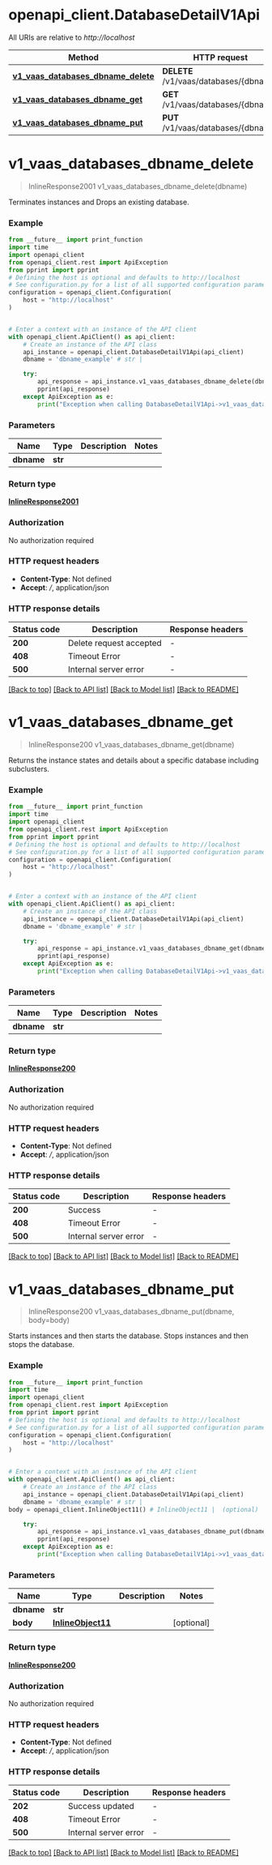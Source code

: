 # openapi_client.DatabaseDetailV1Api

All URIs are relative to *http://localhost*

Method | HTTP request | Description
------------- | ------------- | -------------
[**v1_vaas_databases_dbname_delete**](DatabaseDetailV1Api.md#v1_vaas_databases_dbname_delete) | **DELETE** /v1/vaas/databases/{dbname} | 
[**v1_vaas_databases_dbname_get**](DatabaseDetailV1Api.md#v1_vaas_databases_dbname_get) | **GET** /v1/vaas/databases/{dbname} | 
[**v1_vaas_databases_dbname_put**](DatabaseDetailV1Api.md#v1_vaas_databases_dbname_put) | **PUT** /v1/vaas/databases/{dbname} | 


# **v1_vaas_databases_dbname_delete**
> InlineResponse2001 v1_vaas_databases_dbname_delete(dbname)



Terminates instances and Drops an existing database.

### Example

```python
from __future__ import print_function
import time
import openapi_client
from openapi_client.rest import ApiException
from pprint import pprint
# Defining the host is optional and defaults to http://localhost
# See configuration.py for a list of all supported configuration parameters.
configuration = openapi_client.Configuration(
    host = "http://localhost"
)


# Enter a context with an instance of the API client
with openapi_client.ApiClient() as api_client:
    # Create an instance of the API class
    api_instance = openapi_client.DatabaseDetailV1Api(api_client)
    dbname = 'dbname_example' # str | 

    try:
        api_response = api_instance.v1_vaas_databases_dbname_delete(dbname)
        pprint(api_response)
    except ApiException as e:
        print("Exception when calling DatabaseDetailV1Api->v1_vaas_databases_dbname_delete: %s\n" % e)
```

### Parameters

Name | Type | Description  | Notes
------------- | ------------- | ------------- | -------------
 **dbname** | **str**|  | 

### Return type

[**InlineResponse2001**](InlineResponse2001.md)

### Authorization

No authorization required

### HTTP request headers

 - **Content-Type**: Not defined
 - **Accept**: */*, application/json

### HTTP response details
| Status code | Description | Response headers |
|-------------|-------------|------------------|
**200** | Delete request accepted |  -  |
**408** | Timeout Error |  -  |
**500** | Internal server error |  -  |

[[Back to top]](#) [[Back to API list]](../README.md#documentation-for-api-endpoints) [[Back to Model list]](../README.md#documentation-for-models) [[Back to README]](../README.md)

# **v1_vaas_databases_dbname_get**
> InlineResponse200 v1_vaas_databases_dbname_get(dbname)



Returns the instance states and details about a specific database including subclusters.

### Example

```python
from __future__ import print_function
import time
import openapi_client
from openapi_client.rest import ApiException
from pprint import pprint
# Defining the host is optional and defaults to http://localhost
# See configuration.py for a list of all supported configuration parameters.
configuration = openapi_client.Configuration(
    host = "http://localhost"
)


# Enter a context with an instance of the API client
with openapi_client.ApiClient() as api_client:
    # Create an instance of the API class
    api_instance = openapi_client.DatabaseDetailV1Api(api_client)
    dbname = 'dbname_example' # str | 

    try:
        api_response = api_instance.v1_vaas_databases_dbname_get(dbname)
        pprint(api_response)
    except ApiException as e:
        print("Exception when calling DatabaseDetailV1Api->v1_vaas_databases_dbname_get: %s\n" % e)
```

### Parameters

Name | Type | Description  | Notes
------------- | ------------- | ------------- | -------------
 **dbname** | **str**|  | 

### Return type

[**InlineResponse200**](InlineResponse200.md)

### Authorization

No authorization required

### HTTP request headers

 - **Content-Type**: Not defined
 - **Accept**: */*, application/json

### HTTP response details
| Status code | Description | Response headers |
|-------------|-------------|------------------|
**200** | Success |  -  |
**408** | Timeout Error |  -  |
**500** | Internal server error |  -  |

[[Back to top]](#) [[Back to API list]](../README.md#documentation-for-api-endpoints) [[Back to Model list]](../README.md#documentation-for-models) [[Back to README]](../README.md)

# **v1_vaas_databases_dbname_put**
> InlineResponse200 v1_vaas_databases_dbname_put(dbname, body=body)



Starts instances and then starts the database. Stops instances and then stops the database.

### Example

```python
from __future__ import print_function
import time
import openapi_client
from openapi_client.rest import ApiException
from pprint import pprint
# Defining the host is optional and defaults to http://localhost
# See configuration.py for a list of all supported configuration parameters.
configuration = openapi_client.Configuration(
    host = "http://localhost"
)


# Enter a context with an instance of the API client
with openapi_client.ApiClient() as api_client:
    # Create an instance of the API class
    api_instance = openapi_client.DatabaseDetailV1Api(api_client)
    dbname = 'dbname_example' # str | 
body = openapi_client.InlineObject11() # InlineObject11 |  (optional)

    try:
        api_response = api_instance.v1_vaas_databases_dbname_put(dbname, body=body)
        pprint(api_response)
    except ApiException as e:
        print("Exception when calling DatabaseDetailV1Api->v1_vaas_databases_dbname_put: %s\n" % e)
```

### Parameters

Name | Type | Description  | Notes
------------- | ------------- | ------------- | -------------
 **dbname** | **str**|  | 
 **body** | [**InlineObject11**](InlineObject11.md)|  | [optional] 

### Return type

[**InlineResponse200**](InlineResponse200.md)

### Authorization

No authorization required

### HTTP request headers

 - **Content-Type**: Not defined
 - **Accept**: */*, application/json

### HTTP response details
| Status code | Description | Response headers |
|-------------|-------------|------------------|
**202** | Success updated |  -  |
**408** | Timeout Error |  -  |
**500** | Internal server error |  -  |

[[Back to top]](#) [[Back to API list]](../README.md#documentation-for-api-endpoints) [[Back to Model list]](../README.md#documentation-for-models) [[Back to README]](../README.md)

